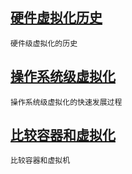 ## [硬件虚拟化历史](/share/virtualization/ying-jian-ji-xu-ni-hua.md)

```
硬件级虚拟化的历史
```

## [操作系统级虚拟化](/share/virtualization/cao-zuo-xi-tong-ji-xu-ni-hua.md)

```
操作系统级虚拟化的快速发展过程
```

## [比较容器和虚拟化](/share/virtualization/docker-vs-xu-ni-ji.md)

```
比较容器和虚拟机
```



